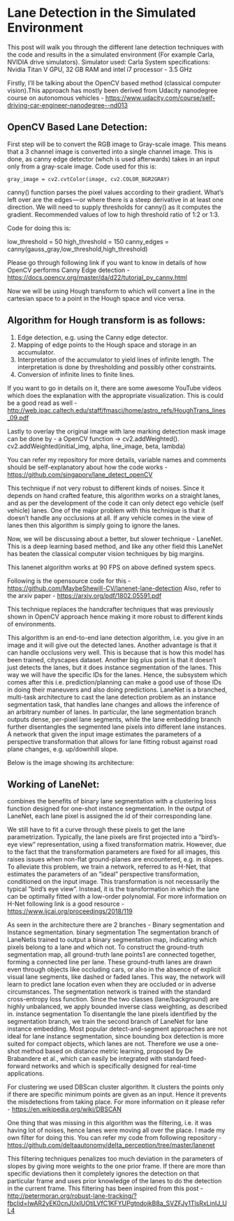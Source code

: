 # Lane Detection in the Simulated Environment

This post will walk you through the different lane detection techniques with the code and results in the a simulated environment (For example Carla, NVIDIA drive simulators). 
Simulator used: Carla
System specifications: 
Nvidia Titan V GPU, 32 GB RAM and intel i7 processor - 3.5 GHz 

Firstly, I’ll be talking about the OpenCV based method (classical computer vision).This approach has mostly been derived from Udacity nanodegree course on autonomous vehicles - https://www.udacity.com/course/self-driving-car-engineer-nanodegree--nd013


## OpenCV Based Lane Detection:

First step will be to convert the RGB image to Gray-scale image. This means that a 3 channel image is converted into a single channel image. This is done, as canny edge detector (whch is used afterwards) takes in an input only from a gray-scale image. Code used for this is: 
```
gray_image = cv2.cvtColor(image, cv2.COLOR_BGR2GRAY)
```
canny() function parses the pixel values according to their gradient. What’s left over are the edges — or where there is a steep derivative in at least one direction. We will need to supply thresholds for canny() as it computes the gradient. Recommended values of low to high threshold ratio of 1:2 or 1:3.

Code for doing this is:

low_threshold = 50
high_threshold = 150
canny_edges = canny(gauss_gray,low_threshold,high_threshold)

Please go through following link if you want to know in details of how OpenCV performs Canny Edge detection - https://docs.opencv.org/master/da/d22/tutorial_py_canny.html

Now we will be using Hough transform to which will convert a line in the cartesian space to a point in the Hough space and vice versa. 



## Algorithm for Hough transform is as follows:

1. Edge detection, e.g. using the Canny edge detector. 
2. Mapping of edge points to the Hough space and storage in an accumulator. 
3. Interpretation of the accumulator to yield lines of infinite length. The interpretation is done by thresholding and possibly other constraints. 
4. Conversion of infinite lines to finite lines.

If you want to go in details on it, there are some awesome YouTube videos which does the explanation with the appropriate visualization. This is could be a good read as well - http://web.ipac.caltech.edu/staff/fmasci/home/astro_refs/HoughTrans_lines_09.pdf

Lastly to overlay the original image with lane marking detection mask image can be done by - a OpenCV function → cv2.addWeighted().
cv2.addWeighted(initial_img, alpha, line_image, beta, lambda)

You can refer my repository for more details, variable names and comments should be self-explanatory about how the code works - https://github.com/singaporv/lane_detect_openCV

This technique if not very robust to different kinds of noises. Since it depends on hand crafted feature, this algorithm works on a straight lanes, and as per the development of the code it can only detect ego vehicle (self vehicle) lanes. 
One of the major problem with this technique is that it doesn’t handle any occlusions at all. If any vehicle comes in the view of lanes then this algorithm is simply going to ignore the lanes.

Now, we will be discussing about a better, but slower technique - LaneNet. 
This is a deep learning based method, and like any other field this LaneNet has beaten the classical computer vision techniques by big margins.

This lanenet algorithm works at 90 FPS on above defined system specs. 

Following is the opensource code for this - https://github.com/MaybeShewill-CV/lanenet-lane-detection 
Also, refer to the arxiv paper - https://arxiv.org/pdf/1802.05591.pdf

This technique replaces the handcrafter techniques that was previously shown in OpenCV approach hence making it more robust to different kinds of environments. 

This algorithm is an end-to-end lane detection algorithm, i.e. you give in an image and it will give out the detected lanes. 
Another advantage is that it can handle occlusions very well. This is because that is how this model has been trained, cityscapes dataset. 
Another big plus point is that it doesn’t just detects the lanes, but it does instance segmentation of the lanes. This way we will have the specific IDs for the lanes. Hence, the subsystem which comes after this i.e. prediction/planning can make a good use of those IDs in doing their maneuvers and also doing predictions. 
 LaneNet is a branched, multi-task architecture to cast the lane detection problem as an instance segmentation task, that handles lane changes and allows the inference of an arbitrary number of lanes. In particular, the lane segmentation branch outputs dense, per-pixel lane segments, while the lane embedding branch further disentangles the segmented lane pixels into different lane instances. A network that given the input image estimates the parameters of a perspective transformation that allows for lane fitting robust against road plane changes, e.g. up/downhill slope.

Below is the image showing its architecture:

## Working of LaneNet:
combines the benefits of binary lane segmentation with a clustering loss function designed for one-shot instance segmentation. In the output of LaneNet, each lane pixel is assigned the id of their corresponding lane.

We still have to fit a curve through these pixels to get the lane parametrization. Typically, the lane pixels are first projected into a ”bird’s-eye view” representation, using a fixed transformation matrix. However, due to the fact that the transformation parameters are fixed for all images, this raises issues when non-flat ground-planes are encountered, e.g. in slopes. To alleviate this problem, we train a network, referred to as H-Net, that estimates the parameters of an ”ideal” perspective transformation, conditioned on the input image. This transformation is not necessarily the typical ”bird’s eye view”. Instead, it is the transformation in which the lane can be optimally fitted with a low-order polynomial.
For more information on H-Net following link is a good resource - https://www.ijcai.org/proceedings/2018/119

As seen in the architecture there are 2 branches - Binary segmentation and Instance segmentation. 
binary segmentation The segmentation branch of LaneNetis trained to output a binary segmentation map, indicating which pixels belong to a lane and which not. To construct the ground-truth segmentation map, all ground-truth lane points1 are connected together, forming a connected line per lane. These ground-truth lanes are drawn even through objects like occluding cars, or also in the absence of explicit visual lane segments, like dashed or faded lanes. This way, the network will learn to predict lane location even when they are occluded or in adverse circumstances. The segmentation network is trained with the standard cross-entropy loss function. Since the two classes (lane/background) are highly unbalanced, we apply bounded inverse class weighting, as described in. instance segmentation To disentangle the lane pixels identified by the segmentation branch, we train the second branch of LaneNet for lane instance embedding. Most popular detect-and-segment approaches are not ideal for lane instance segmentation, since bounding box detection is more suited for compact objects, which lanes are not. Therefore we use a one-shot method based on distance metric learning, proposed by De Brabandere et al., which can easily be integrated with standard feed-forward networks and which is specifically designed for real-time applications.

For clustering we used DBScan cluster algorithm. It clusters the points only if there are specific minimum points are given as an input. Hence it prevents the misdetections from taking place. For more information on it please refer - https://en.wikipedia.org/wiki/DBSCAN

One thing that was missing in this algorithm was the filtering, i.e. it was having lot of noises, hence lanes were moving all over the place. I made my own filter for doing this. 
You can refer my code from following repository - https://github.com/deltaautonomy/delta_perception/tree/master/lanenet


This filtering techniques penalizes too much deviation in the parameters of slopes by giving more weights to the one prior frame. If there are more than specific deviations then it completely ignores the detection on that particular frame and uses prior knowledge of the lanes to do the detection in the current frame. This filtering has been inspired from this post - http://petermoran.org/robust-lane-tracking/?fbclid=IwAR2yEK0cnJUxIUOtiLVfC1KFYUPgtndojkB8a_SVZFJy1TlsRxLinIJ_UL4 

